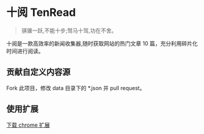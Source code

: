 # 十阅 TenRead

> 骐骥一跃,不能十步;驽马十驾,功在不舍。

十阅是一款高效率的新闻收集器,随时获取网站的热门文章 10 篇，充分利用碎片化时间进行阅读。

## 贡献自定义内容源

Fork 此项目，修改 data 目录下的 *.json 并 pull request。


## 使用扩展

[下载 chrome 扩展](https://chrome.google.com/webstore/detail/%E5%8D%81%E9%98%85/bpnpkcfhagdgccpikdkldbnngifepibc)

